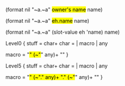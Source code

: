 (format nil "~a.~a" <mark>owner's name</mark> name)

(format nil "~a.~a" <mark>eh.name</mark> name)

(format nil "~a.~a" (slot-value eh 'name) name)

Level0 {
  stuff = char+
  char = 
    | macro
	| any

  macro = "<mark>" (~"</mark>" any)+ "</mark>"
}

Level5 {
  stuff = char+
  char = 
    | macro
	| any

  macro = "<mark>" (~"." any)+ "." (~"</mark>" any)+ "</mark>"
}
